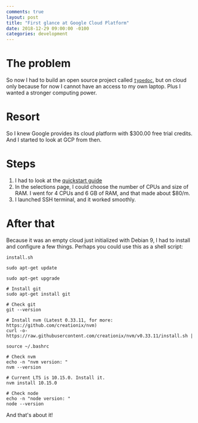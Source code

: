 ```yaml
---
comments: true
layout: post
title: "First glance at Google Cloud Platform"
date: 2018-12-29 09:00:00 -0100
categories: development
---
```

# The problem
So now I had to build an open source project called [`typedoc`](https://github.com/TypeStrong/typedoc), but on cloud only because for now I cannot have an access to my own laptop. Plus I wanted a stronger computing power. 

# Resort
So I knew Google provides its cloud platform with $300.00 free trial credits. And I started to look at GCP from then.

# Steps
1. I had to look at the [quickstart guide](https://cloud.google.com/compute/docs/quickstart-linux)
2. In the selections page, I could choose the number of CPUs and size of RAM. I went for 4 CPUs and 6 GB of RAM, and that made about $80/m.
3. I launched SSH terminal, and it worked smoothly.

# After that
Because it was an empty cloud just initialized with Debian 9, I had to install and configure a few things. Perhaps you could use this as a shell script:

`install.sh`
```
sudo apt-get update

sudo apt-get upgrade

# Install git
sudo apt-get install git

# Check git
git --version

# Install nvm (Latest 0.33.11, for more: https://github.com/creationix/nvm)
curl -o- https://raw.githubusercontent.com/creationix/nvm/v0.33.11/install.sh | 

source ~/.bashrc

# Check nvm
echo -n "nvm version: "
nvm --version

# Current LTS is 10.15.0. Install it. 
nvm install 10.15.0

# Check node
echo -n "node version: "
node --version
```

And that's about it!

